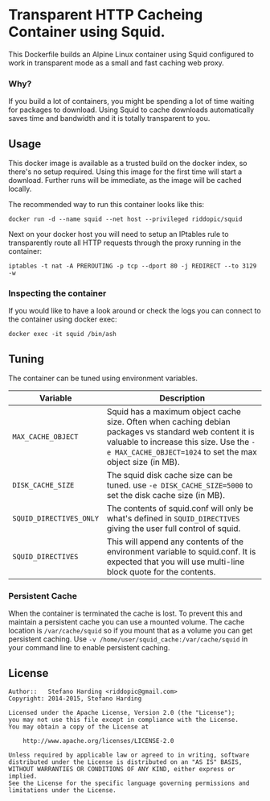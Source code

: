 
# Transparent HTTP Cacheing Container using Squid.

This Dockerfile builds an Alpine Linux container using Squid configured to work in transparent mode as a small and fast caching web proxy.

### Why?

If you build a lot of containers, you might be spending a lot of time waiting for packages to download. Using Squid to cache downloads automatically saves time and bandwidth and it is totally transparent to you.

## Usage

This docker image is available as a trusted build on the docker index, so there's no setup required. Using this image for the first time will start a download. Further runs will be immediate, as the image will be cached locally.

The recommended way to run this container looks like this:

    docker run -d --name squid --net host --privileged riddopic/squid

Next on your docker host you will need to setup an IPtables rule to transparently route all HTTP requests through the proxy running in the container:

    iptables -t nat -A PREROUTING -p tcp --dport 80 -j REDIRECT --to 3129 -w

### Inspecting the container

If you would like to have a look around or check the logs you can connect to the container using docker exec:

    docker exec -it squid /bin/ash

## Tuning

The container can be tuned using environment variables.

Variable | Description
------------ | -------------
`MAX_CACHE_OBJECT` | Squid has a maximum object cache size. Often when caching debian packages vs standard web content it is valuable to increase this size. Use the `-e MAX_CACHE_OBJECT=1024` to set the max object size (in MB).
`DISK_CACHE_SIZE` | The squid disk cache size can be tuned. use `-e DISK_CACHE_SIZE=5000` to set the disk cache size (in MB).
`SQUID_DIRECTIVES_ONLY` | The contents of squid.conf will only be what's defined in `SQUID_DIRECTIVES` giving the user full control of squid.
`SQUID_DIRECTIVES` | This will append any contents of the environment variable to squid.conf. It is expected that you will use multi-line block quote for the contents.

### Persistent Cache

When the container is terminated the cache is lost. To prevent this and maintain a persistent cache you can use a mounted volume. The cache location is `/var/cache/squid` so if you mount that as a volume you can get persistent caching. Use `-v /home/user/squid_cache:/var/cache/squid` in your command line to enable persistent caching.

## License
```
Author::   Stefano Harding <riddopic@gmail.com>
Copyright: 2014-2015, Stefano Harding

Licensed under the Apache License, Version 2.0 (the "License");
you may not use this file except in compliance with the License.
You may obtain a copy of the License at

    http://www.apache.org/licenses/LICENSE-2.0

Unless required by applicable law or agreed to in writing, software
distributed under the License is distributed on an "AS IS" BASIS,
WITHOUT WARRANTIES OR CONDITIONS OF ANY KIND, either express or implied.
See the License for the specific language governing permissions and
limitations under the License.
```
